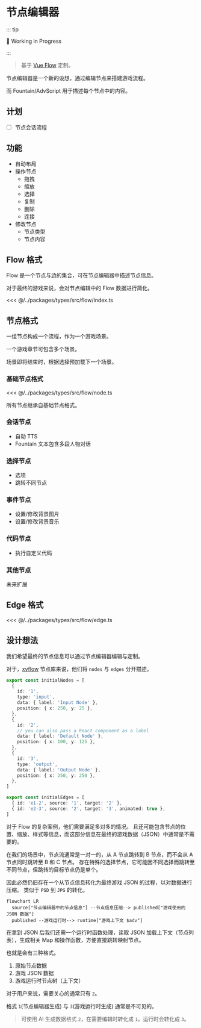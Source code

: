# 节点编辑器

::: tip

🧪 Working in Progress

:::

> 基于 [Vue Flow](https://vueflow.dev/) 定制。

节点编辑器是一个新的设想，通过编辑节点来搭建游戏流程。

而 Fountain/AdvScript 用于描述每个节点中的内容。

## 计划

- [ ] 节点会话流程

## 功能

- 自动布局
- 操作节点
  - 拖拽
  - 缩放
  - 选择
  - 复制
  - 删除
  - 连接
- 修改节点
  - 节点类型
  - 节点内容

## Flow 格式

Flow 是一个节点与边的集合，可在节点编辑器中描述节点信息。

对于最终的游戏来说，会对节点编辑中的 Flow 数据进行简化。

<<< @/../packages/types/src/flow/index.ts

## 节点格式

一组节点构成一个流程，作为一个游戏场景。

一个游戏章节可包含多个场景。

场景即将结束时，根据选择预加载下一个场景。

### 基础节点格式

<<< @/../packages/types/src/flow/node.ts

所有节点继承自基础节点格式。

### 会话节点

- 自动 TTS
- Fountain 文本包含多段人物对话

### 选择节点

- 选项
- 跳转不同节点

### 事件节点

- 设置/修改背景图片
- 设置/修改背景音乐

### 代码节点

- 执行自定义代码

### 其他节点

未来扩展

## Edge 格式

<<< @/../packages/types/src/flow/edge.ts

## 设计想法

我们希望最终的节点信息可以通过节点编辑器编辑与定制。

对于，[xyflow](https://xyflow.com/) 节点库来说，他们将 `nodes` 与 `edges` 分开描述。

```ts
export const initialNodes = [
  {
    id: '1',
    type: 'input',
    data: { label: 'Input Node' },
    position: { x: 250, y: 25 },
  },
  {
    id: '2',
    // you can also pass a React component as a label
    data: { label: 'Default Node' },
    position: { x: 100, y: 125 },
  },
  {
    id: '3',
    type: 'output',
    data: { label: 'Output Node' },
    position: { x: 250, y: 250 },
  },
]

export const initialEdges = [
  { id: 'e1-2', source: '1', target: '2' },
  { id: 'e2-3', source: '2', target: '3', animated: true },
]
```

对于 Flow 的复杂案例，他们需要满足多对多的情况。
且还可能包含节点的位置、缩放、样式等信息，而这部分信息在最终的游戏数据（JSON）中通常是不需要的。

在我们的场景中，节点流通常是一对一的，从 A 节点跳转到 B 节点，而不会从 A 节点同时跳转至 B 和 C 节点。
存在特殊的选择节点，它可能因不同选择而跳转至不同节点，但跳转的目标节点仍是单个。

因此必然仍旧存在一个从节点信息转化为最终游戏 JSON 的过程，以对数据进行压缩。
类似于 `PSD` 到 `JPG` 的转化。

```mermaid
flowchart LR
  source["节点编辑器中的节点信息"] --节点信息压缩--> published["游戏使用的 JSON 数据"]
  published --游戏运行时--> runtime["游戏上下文 $adv"]
```

在拿到 JSON 后我们还需一个运行时函数处理，读取 JSON 加载上下文（节点列表），生成相关 Map 和操作函数，方便直接跳转映射节点。

也就是会有三种格式。

1. 原始节点数据
2. 游戏 JSON 数据
3. 游戏运行时节点树（上下文）

对于用户来说，需要关心的通常只有 `2`。

格式 `1`(节点编辑器生成) 与 `3`(游戏运行时生成) 通常是不可见的。

> 可使用 AI 生成数据格式 `2`，在需要编辑时转化成 `1`，运行时会转化成 `3`。
